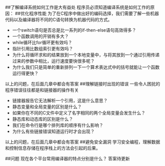 ##了解编译系统如何工作是大有益处
程序员必须知道编译系统是如何工作的原因：
##优化程序性能
为了在C程序中做出好的编码选择，我们需要了解一些机器代码以及编译器将不同的C语句转换为机器代码的方式。
- 一个switch语句是否总是比一系列的if-then-else语句高效得多？
- 一个函数调用的开销有多大？
- while循环比for循环更有效吗？
- 指针引用比数组索引更有效吗？
- 为什么将循环求和的结果放到一个本地变量中，与将其放到一个通过引用传递过来的参数中相比，运行速度要快很多呢？
- 为什么我们只是简单的重新排列一下一个算术表达式中的括号就能让一个函数运行得更快？

以上的问题，在后面几章中都会有答案
##理解链接时出现的错误
一些令人困扰的程序错误往往都是和链接器的操作有关
- 链接器报告它无法解析一个引用，这是什么意思？
- 静态变量和全局变量的区别是什么？
- 如果你在不同的C文件中定义了名字相同的两个全局变量会发生什么？
- 静态库和动态库的区别是什么？
- 我们在命令行是哪个排列库的顺序有什么影响？
- 为什么有些链接错误知道运行时才会出现？

以上的问题，在后面几章中都会有答案
##避免安全漏洞
学习安全编程，理解数据和控制信息存储在程序栈上的方法会引起的后果。

##问题
现在各个平台常用编译器的特点分别是什么？
答案待更新
